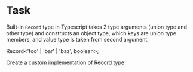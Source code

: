 # Task

Built-in `Record` type in Typescript takes 2 type arguments (union type and other type) and constructs an object type, which keys are union type members, and value type is taken from second argument.

Record<'foo' | 'bar' | 'baz', boolean>;

  <!--
  {
    foo: boolean,
    bar: boolean,
    baz: boolean
  }
   -->

Create a custom implementation of Record type
